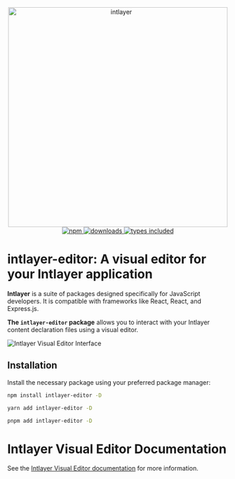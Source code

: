 <div align="center">
  <a href="https://www.npmjs.com/package/intlayer-editor">
    <img src="https://raw.githubusercontent.com/aymericzip/intlayer/572ae9c9acafb74307b81530c1931a8e98990aef/docs/assets/logo.png" width="500" alt="intlayer" />
  </a>
</div>

<div align="center">
  <a href="https://www.npmjs.com/package/intlayer-editor">
    <img alt="npm" src="https://img.shields.io/npm/v/intlayer-editor.svg?labelColor=49516F&color=8994BC" />
  </a>
  <a href="https://npmjs.org/package/intlayer-editor">
    <img alt="downloads" src="https://badgen.net/npm/dm/intlayer-editor?labelColor=49516F&color=8994BC" />
  </a>
  <a href="https://npmjs.org/package/intlayer-editor">
    <img alt="types included" src="https://badgen.net/npm/types/intlayer-editor?labelColor=49516F&color=8994BC" 
  />
  </a>
</div>

# intlayer-editor: A visual editor for your Intlayer application

**Intlayer** is a suite of packages designed specifically for JavaScript developers. It is compatible with frameworks like React, React, and Express.js.

**The `intlayer-editor` package** allows you to interact with your Intlayer content declaration files using a visual editor.

![Intlayer Visual Editor Interface](https://github.com/aymericzip/intlayer/blob/main/docs/assets/visual_editor.gif)

## Installation

Install the necessary package using your preferred package manager:

```bash packageManager="npm"
npm install intlayer-editor -D
```

```bash packageManager="yarn"
yarn add intlayer-editor -D
```

```bash packageManager="pnpm"
pnpm add intlayer-editor -D
```

# Intlayer Visual Editor Documentation

See the [Intlayer Visual Editor documentation](https://intlayer.org//doc/concept/editor) for more information.
